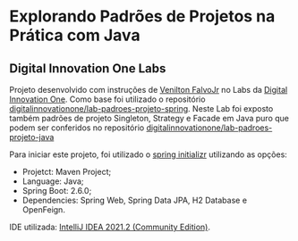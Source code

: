 # Explorando Padrões de Projetos na Prática com Java

## Digital Innovation One Labs

Projeto desenvolvido com instruções de [Venilton FalvoJr](https://github.com/falvojr) no Labs da [Digital Innovation One](https://www.dio.me/). Como base foi utilizado o repositório [digitalinnovationone/lab-padroes-projeto-spring](https://github.com/digitalinnovationone/lab-padroes-projeto-spring). Neste Lab foi exposto também padrões de projeto Singleton, Strategy e Facade em Java puro que podem ser conferidos no repositório [digitalinnovationone/lab-padroes-projeto-java](https://github.com/digitalinnovationone/lab-padroes-projeto-java)

Para iniciar este projeto, foi utilizado o [spring initializr](https://start.spring.io/) utilizando as opções:
* Projetct: Maven Project;
* Language: Java;
* Spring Boot: 2.6.0;
* Dependencies: Spring Web, Spring Data JPA, H2 Database e OpenFeign.

IDE utilizada: [IntelliJ IDEA 2021.2 (Community Edition)](https://www.jetbrains.com/idea/).




